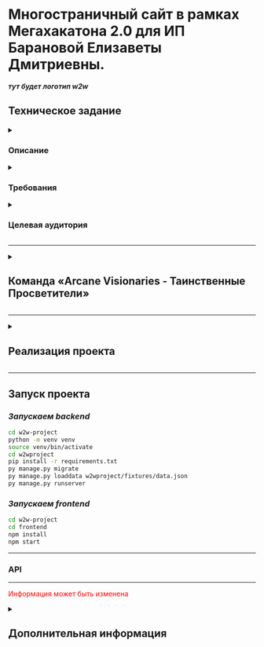 # Многостраничный сайт в рамках Мегахакатона 2.0 для ИП Барановой Елизаветы Дмитриевны.

___тут будет логотип w2w___

## Техническое задание

<details>
<summary>

### Описание

</summary>

***Необходимо создать веб-приложение для малого и среднего бизнеса, где пользователи смогу размещать свои бренды и создавать
коллаборации между брендами друг друга.***
</details>

<details>
<summary>

### Требования

</summary>

***Должен быть реализован следующий функционал:***

1. Возможность регистрироваться на сайте; 
2. Создавать и редактировать свои бренды и коллаборации; 
3. Бренды и коллаборации размещаются после проверки администрацией приложения; 
4. Просматривать бренды других пользователей и лайкать их, чтобы найти пару для коллаборации (аналогично пользователю
   партнера в Тиндере); 
5. Разработать систему рекомендаций брендов т.е. личную подборку брендов для каждого пользователя; 
6. Должен быть чат между двумя пользователями после метча; 
7. Рассмотреть возможность добавления в чат между пользователями куратора для помощи в создании коллаборации; 
8. Приложение должно быть адаптированно под все устройства (ПК, планшет, смартфон); 
9. Должны быть уведомления о сообщениях и новых метчах, лайках; 
10. Разделение возможностей при определённом тарифе; 
11. Возможность купить тариф на сайте; 
12. Возможность составлять график планирования коллаборации и следить за ним получать уведомления о текущих задачах на месяц; 
13. Рассмотреть возможность получать внутреннюю валюту и тратить её (предложить своё видение и где можно использовать); 
14. Отображать новости комьюнити;
15. Возможность видеть в личном кабинете метчи и чаты;
16. Возможность переходить с тарифа на тариф;
17. Предложить свои идеи по магии приложения, например, добавления каких-либо карт таро с предсказанием;


</details>

<details>
<summary>

### Целевая аудитория

</summary>

___
***ЦА, которую бренд хочет привлечь***

*Преимущественно женщины разных возрастов и разным уровнем дохода (денежного оборота). В будущем планируется привлечь мужскую аудиторию.*


</details>

___
<details>
<summary>

## Команда «Arcane Visionaries - Таинственные Просветители»

</summary>

| №  | ФИО                    | Должность                         | Никнейм в телеграмме | Ссылка на проекты                                 |
|----|------------------------|-----------------------------------|----------------------|---------------------------------------------------|
| 1  | Воронков Алексей       | Тимлид                            | @asvoronkov0         | https://github.com/ASVoronkov                     |
| 2  | Вечканова Лина         | Веб-дизайнер                      | @forma_lina          |                                                   |
| 3  | Литейкина Ольга        | UX/UI дизайнер                    | @lit39               | https://www.behance.net/olgaliteikina/appreciated |
| 4  | Жуков Алексей          | UX/UI дизайнер                    | @a1xzhu              | https://www.behance.net/a1xzhu                    |
| 5  | Антонова Анна          | UX/UI дизайнер                    | @AAntonovaS          | https://www.behance.net/aantonovas                |
| 6  | Ширинова Валерия       | Графический дизайнер              | @Prosto_leraHI       | https://www.behance.net/4780521d                  |
| 7  | Тимофеева Янина        | Графический дизайнер              | @YaninaIrkutsk       | https://www.behance.net/8e715f7e                  |
| 8  | Зайцев Антон           | Backend разработчик               | @BlackMarvel         | https://github.com/Hashtagich                     |
| 9  | Царенко Иван           | Backend разработчик               | @mp3suuri            | https://github.com/SwaGGa1337                     |
| 10 | Александрова Екатерина | Backend разработчик               | @KateAlexandrova     | https://github.com/aliensen36                     |
| 11 | Караханов Александр    | Backend разработчик               | @geographOne         | https://github.com/Gitgeograph                    |
| 12 | Кочанова Мария         | Frontend разработчик              | @kochanovama         | https://github.com/MariaKochanova                 |
| 13 | Дергачев Алексей       | Frontend разработчик              | @nkoidcool           | https://github.com/Allex2689                      |
| 14 | Валиахметова Миляуша   | Аналитик данных                   | @milya_v             |                                                   |
| 15 | Застанкевич Ольга      | Тестировщик                       | @Zastankevich        |                                                   |
| 16 | Шестаков Дмитрий       | Тестировщик-автоматизатор         | @dima_hero1          | https://github.com/dimahero                       |

</details>

___
<details>
<summary>

## Реализация проекта

</summary>

***Проект выполнен согласно требованиям Заказчика, полностью адаптирован под все устройства, удобен и прост в использовании.***

***Также предусмотренно масштабирование и добавление нового функционала при дальнейшем сотрудничестве с Заказчиком.***

***Использованы следующие цвета:***
+ *#*
+ *#*
+ *#*
+ *#*
+ *#*
+ *#* 

***И шрифты:***
+ *;*
+ *;*
+ *.*

***Backend разработка выполнена на Django с возможностью поддержки БД SQL и PostgreSQL. 
Передачи и приёма информации в БД осуществлялась через API запросы (rest_framework).
В плане безопасности (пароли для доступа к приложению и БД, конфедициальная информация, почта и т.д.) использовали обще принятую систему хранения переменных окружения в файле .env и использование библиотеки Djoser для авторизации и управления пользователями (ограничения прав доступа).***

***Frontend разработка выполнена на React.***

***Взаимодействие БД, Backend, Frontend осуществляется с использованием библиотеки corsheaders для Django.***

</details>

___

## Запуск проекта
### *Запускаем backend* 
```bash
cd w2w-project
python -m venv venv
source venv/bin/activate
cd w2wproject 
pip install -r requirements.txt
py manage.py migrate
py manage.py loaddata w2wproject/fixtures/data.json
py manage.py runserver
```
### *Запускаем frontend* 
```bash
cd w2w-project
cd frontend
npm install
npm start
```
___


### API

___
<font color="red">Информация может быть изменена</font>
<details>
<summary>

## Дополнительная информация
</summary>

+ ***Тг-канал Заказчика — https://t.me/slezkinalife***
+ ***Изначальная версия сайта от Заказчика — https://w-2-wmatch.ru/***
</details>
